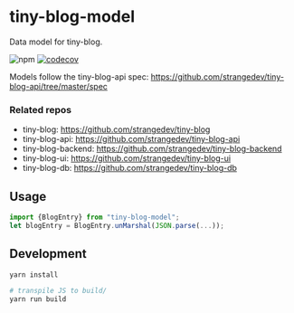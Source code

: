 # tiny-blog-model

Data model for tiny-blog.

![npm](https://img.shields.io/npm/v/tiny-blog-model.svg) [![codecov](https://codecov.io/gh/strangedev/tiny-blog-model/branch/master/graph/badge.svg)](https://codecov.io/gh/strangedev/tiny-blog-model)

Models follow the tiny-blog-api spec: https://github.com/strangedev/tiny-blog-api/tree/master/spec

### Related repos

 - tiny-blog: https://github.com/strangedev/tiny-blog 
 - tiny-blog-api: https://github.com/strangedev/tiny-blog-api
 - tiny-blog-backend: https://github.com/strangedev/tiny-blog-backend
 - tiny-blog-ui: https://github.com/strangedev/tiny-blog-ui
 - tiny-blog-db: https://github.com/strangedev/tiny-blog-db

## Usage

```javascript
import {BlogEntry} from "tiny-blog-model";
let blogEntry = BlogEntry.unMarshal(JSON.parse(...));
```

## Development

```bash
yarn install

# transpile JS to build/
yarn run build
```
